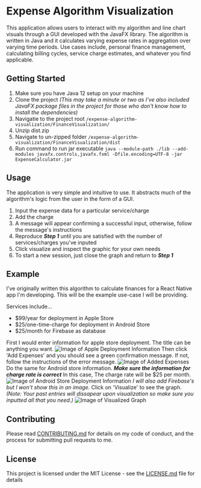 # Expense Algorithm Visualization

This application allows users to interact with my algorithm and line chart visuals through a GUI developed with the JavaFX library. The algorithm is written in Java and it calculates varying expense rates in aggregation over varying time periods. Use cases include, personal finance management, calculating billing cycles, service charge estimates, and whatever you find applicable.

## Getting Started

1. Make sure you have Java 12 setup on your machine
2. Clone the project 
*(This may take a minute or two as I've also included JavaFX package files in the project for those who don't know how to install the dependencies)*
3. Navigatie to the project root
```/expense-algorithm-visualization/FinanceVisualization/```
4. Unzip dist.zip
5. Navigate to un-zipped folder
```/expense-algorithm-visualization/FinanceVisualization/dist```
6. Run command to run jar executable
```java --module-path ./lib --add-modules javafx.controls,javafx.fxml -Dfile.encoding=UTF-8 -jar ExpenseCalculator.jar```



## Usage

The application is very simple and intuitive to use. It abstracts much of the algorithm's logic from the user in the form of a GUI.

1. Input the expense data for a particular service/charge
2. Add the charge
3. A message will appear confirming a successful input, otherwise, follow the message's instructions
3. Reproduce ***Step 1*** until you are satisfied with the number of services/charges you've inputed
4. Click visualize and inspect the graphic for your own needs
5. To start a new session, just close the graph and return to ***Step 1***

## Example
I've originally written this algorithm to calculate finances for a React Native app I'm developing. This will be the example use-case I will be providing.

Services include...
* $99/year for deployment in Apple Store
* $25/one-time-charge for deployment in Android Store
* $25/month for Firebase as database


First I would enter information for apple store deployment. The title can be anything you want.
![Image of Apple Deployment Information](https://i.imgur.com/Rhz2HZL.png)
Then click 'Add Expenses' and you should see a green confirmation message. If not, follow the instructions of the error message.
![Image of Added Expenses](https://imgur.com/XYxuFOW.png)
Do the same for Android store information. ***Make sure the information for charge rate is correct*** In this case, The charge rate will be $25 per month. 
![Image of Android Store Deployment Information](https://imgur.com/cZGRU18.png)
*I will also add Firebase's but I won't show this in an image.*
Click on 'Visualize' to see the graph. *(Note: Your past entries will dissapear upon visualization so make sure you inputted all that you need.)*
![Image of Visualized Graph](https://i.imgur.com/0DvlD05.png)

## Contributing

Please read [CONTRIBUTING.md](https://gist.github.com/lusterane/eeb0d529b32db5ccdc2be158de9f4163) for details on my code of conduct, and the process for submitting pull requests to me.

## License

This project is licensed under the MIT License - see the [LICENSE.md](LICENSE) file for details
